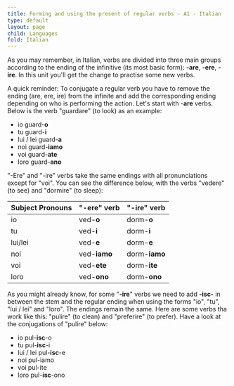 ```yaml
---
title: Forming and using the present of regular verbs - A1 - Italian
type: default
layout: page
child: Languages
fold: Italian
---
```


As you may remember, in Italian, verbs are divided into three main groups
according to the ending of the infinitive (its most basic form): **-are**,
**-ere**, **-ire**. In this unit you'll get the change to practise some new
verbs.

A quick reminder: To conjugate a regular verb you have to remove the
ending (are, ere, ire) from the infinite and add the corresponding ending
depending on who is performing the action. Let's start with -**are** verbs.
Below is the verb "guardare" (to look) as an example:

- io guard-**o**
- tu guard-**i**
- lui / lei guard-**a**
- noi guard-**iamo**
- voi guard-**ate**
- loro guard-**ano**

"-Ere" and "-ire" verbs take the same endings with all pronunciations except for
"voi". You can see the difference below, with the verbs "vedere" (to see) and
"dormire" (to sleep):

| Subject Pronouns | "-ere" verb | "-ire" verb |
| ---------------- | ----------- | ----------- |
| io               | ved-**o**   | dorm-**o**  |
| tu               | ved-**i**   | dorm-**i**  |
| lui/lei          | ved-**e**   | dorm-**e**  |
| noi              | ved-**iamo** | dorm-**iamo** |
| voi              | ved-**ete** | dorm-**ite** |
| loro             | ved-**ono** | dorm-**ono** |

As you might already know, for some "**-ire**" verbs we need to add **-isc-** in
between the stem and the regular ending when using the forms "io", "tu",
"lui / lei" and "loro". The endings remain the same. Here are some verbs tha
work like this: "pulire" (to clean) and "preferire" (to prefer). Have a look
at the conjugations of "pulire" below:

- io pul-**isc**-o
- tu pul-**isc**-i
- lui / lei pul-**isc**-e
- noi pul-iamo
- voi pul-ite
- loro pul-**isc**-ono
